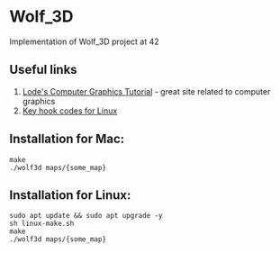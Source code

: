 # Wolf_3D
Implementation of Wolf_3D project at 42

## Useful links
1. [Lode's Computer Graphics Tutorial](https://lodev.org/cgtutor) - great site related to computer graphics
2. [Key hook codes for Linux](https://blogs.longwin.com.tw/lifetype/key_codes.html)

## Installation for Mac:
```
make
./wolf3d maps/{some_map}
```
## Installation for Linux:
```
sudo apt update && sudo apt upgrade -y
sh linux-make.sh
make
./wolf3d maps/{some_map}
```
